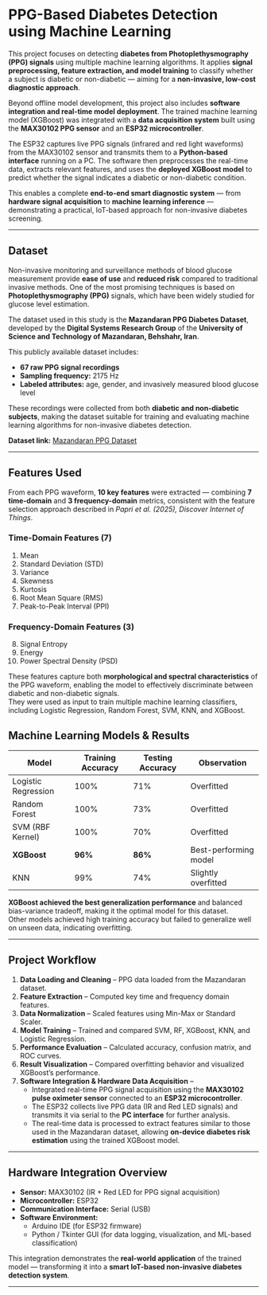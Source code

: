 # PPG-Based Diabetes Detection using Machine Learning

This project focuses on detecting **diabetes from Photoplethysmography (PPG) signals** using multiple machine learning algorithms. It applies **signal preprocessing, feature extraction, and model training** to classify whether a subject is diabetic or non-diabetic — aiming for a **non-invasive, low-cost diagnostic approach**.

Beyond offline model development, this project also includes **software integration and real-time model deployment**. The trained machine learning model (XGBoost) was integrated with a **data acquisition system** built using the **MAX30102 PPG sensor** and an **ESP32 microcontroller**.  

The ESP32 captures live PPG signals (infrared and red light waveforms) from the MAX30102 sensor and transmits them to a **Python-based interface** running on a PC. The software then preprocesses the real-time data, extracts relevant features, and uses the **deployed XGBoost model** to predict whether the signal indicates a diabetic or non-diabetic condition.  

This enables a complete **end-to-end smart diagnostic system** — from **hardware signal acquisition** to **machine learning inference** — demonstrating a practical, IoT-based approach for non-invasive diabetes screening.


---

## Dataset

Non-invasive monitoring and surveillance methods of blood glucose measurement provide **ease of use** and **reduced risk** compared to traditional invasive methods. One of the most promising techniques is based on **Photoplethysmography (PPG)** signals, which have been widely studied for glucose level estimation.

The dataset used in this study is the **Mazandaran PPG Diabetes Dataset**, developed by the **Digital Systems Research Group** of the **University of Science and Technology of Mazandaran, Behshahr, Iran**.  

This publicly available dataset includes:
- **67 raw PPG signal recordings**
- **Sampling frequency:** 2175 Hz  
- **Labeled attributes:** age, gender, and invasively measured blood glucose level  

These recordings were collected from both **diabetic and non-diabetic subjects**, making the dataset suitable for training and evaluating machine learning algorithms for non-invasive diabetes detection.

**Dataset link:** [Mazandaran PPG Dataset](https://data.mendeley.com/datasets/37pm7jk7jn/2)

---

## Features Used

From each PPG waveform, **10 key features** were extracted — combining **7 time-domain** and **3 frequency-domain** metrics, consistent with the feature selection approach described in *Papri et al. (2025), Discover Internet of Things*.

### Time-Domain Features (7)
1. Mean  
2. Standard Deviation (STD)  
3. Variance  
4. Skewness  
5. Kurtosis  
6. Root Mean Square (RMS)  
7. Peak-to-Peak Interval (PPI)

### Frequency-Domain Features (3)
8. Signal Entropy  
9. Energy  
10. Power Spectral Density (PSD)

These features capture both **morphological and spectral characteristics** of the PPG waveform, enabling the model to effectively discriminate between diabetic and non-diabetic signals.  
They were used as input to train multiple machine learning classifiers, including Logistic Regression, Random Forest, SVM, KNN, and XGBoost.

## Machine Learning Models & Results

| Model | Training Accuracy | Testing Accuracy | Observation |
|--------|--------------------|------------------|--------------|
| Logistic Regression | 100% | 71% | Overfitted |
| Random Forest | 100% | 73% | Overfitted |
| SVM (RBF Kernel) | 100% | 70% | Overfitted |
| **XGBoost** | **96%** | **86%** | Best-performing model |
| KNN | 99% | 74% | Slightly overfitted |

**XGBoost achieved the best generalization performance** and balanced bias-variance tradeoff, making it the optimal model for this dataset.  
Other models achieved high training accuracy but failed to generalize well on unseen data, indicating overfitting.

---

## Project Workflow

1. **Data Loading and Cleaning** – PPG data loaded from the Mazandaran dataset.  
2. **Feature Extraction** – Computed key time and frequency domain features.  
3. **Data Normalization** – Scaled features using Min-Max or Standard Scaler.  
4. **Model Training** – Trained and compared SVM, RF, XGBoost, KNN, and Logistic Regression.  
5. **Performance Evaluation** – Calculated accuracy, confusion matrix, and ROC curves.  
6. **Result Visualization** – Compared overfitting behavior and visualized XGBoost’s performance.  
7. **Software Integration & Hardware Data Acquisition** –  
   - Integrated real-time PPG signal acquisition using the **MAX30102 pulse oximeter sensor** connected to an **ESP32 microcontroller**.  
   - The ESP32 collects live PPG data (IR and Red LED signals) and transmits it via serial to the **PC interface** for further analysis.  
   - The real-time data is processed to extract features similar to those used in the Mazandaran dataset, allowing **on-device diabetes risk estimation** using the trained XGBoost model.  

---

## Hardware Integration Overview

- **Sensor:** MAX30102 (IR + Red LED for PPG signal acquisition)  
- **Microcontroller:** ESP32 
- **Communication Interface:** Serial (USB) 
- **Software Environment:**  
  - Arduino IDE (for ESP32 firmware)  
  - Python / Tkinter GUI (for data logging, visualization, and ML-based classification)  

This integration demonstrates the **real-world application** of the trained model — transforming it into a **smart IoT-based non-invasive diabetes detection system**.

---
